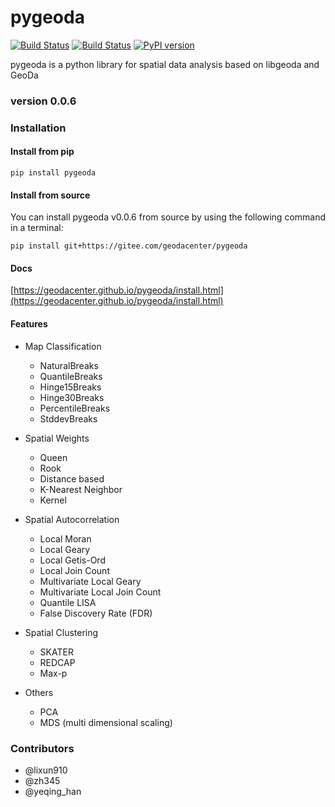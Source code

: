 # pygeoda

[![Build Status](https://travis-ci.org/lixun910/pygeoda.svg?branch=master)](https://travis-ci.org/lixun910/pygeoda)
[![Build Status](https://ci.appveyor.com/api/projects/status/github/lixun910/pygeoda?svg=true)](https://ci.appveyor.com/project/lixun910/pygeoda)
[![PyPI version](https://badge.fury.io/py/pygeoda.svg)](https://badge.fury.io/py/pygeoda)


pygeoda is a python library for spatial data analysis based on libgeoda and GeoDa

### version 0.0.6

### Installation

#### Install from pip

```
pip install pygeoda
```

#### Install from source

You can install pygeoda v0.0.6 from source by using the following command in a terminal:

```
pip install git+https://gitee.com/geodacenter/pygeoda    
```

#### Docs

[https://geodacenter.github.io/pygeoda/install.html](https://geodacenter.github.io/pygeoda/install.html)

#### Features

* Map Classification
   * NaturalBreaks
   * QuantileBreaks
   * Hinge15Breaks
   * Hinge30Breaks
   * PercentileBreaks
   * StddevBreaks
   
* Spatial Weights
    * Queen
    * Rook
    * Distance based
    * K-Nearest Neighbor
    * Kernel
    
* Spatial Autocorrelation
    * Local Moran
    * Local Geary
    * Local Getis-Ord 
    * Local Join Count
    * Multivariate Local Geary
    * Multivariate Local Join Count
    * Quantile LISA
    * False Discovery Rate (FDR)

* Spatial Clustering
    * SKATER
    * REDCAP
    * Max-p
    
* Others
    * PCA
    * MDS (multi dimensional scaling)



### Contributors

* @lixun910
* @zh345
* @yeqing_han
